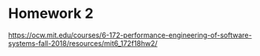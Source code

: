 # Homework 2

https://ocw.mit.edu/courses/6-172-performance-engineering-of-software-systems-fall-2018/resources/mit6_172f18hw2/